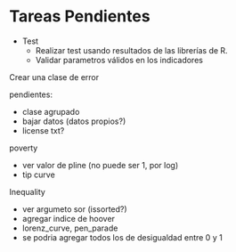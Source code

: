 # Tareas Pendientes

* Test 
    - Realizar test usando resultados de las librerías de R.
    - Validar parametros válidos en los indicadores

Crear una clase de error


pendientes:
- clase agrupado
- bajar datos (datos propios?)
- license txt?


poverty

- ver valor de pline (no puede ser 1, por log)
- tip curve

 Inequality

- ver argumeto sor (issorted?)
- agregar indice de hoover
- lorenz_curve, pen_parade
- se podria agregar todos los de desigualdad entre 0 y 1